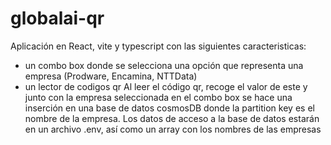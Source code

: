 # globalai-qr
Aplicación en React, vite y typescript con las siguientes caracteristicas:
- un combo box donde se selecciona una opción que representa una empresa (Prodware, Encamina, NTTData)
- un lector de codigos qr
Al leer el código qr, recoge el valor de este y junto con la empresa seleccionada en el combo box se hace una inserción en una base de datos cosmosDB donde la partition key es el nombre de la empresa.
Los datos de acceso a la base de datos estarán en un archivo .env, así como un array con los nombres de las empresas
